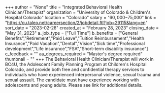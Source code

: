 +++
author = "None"
title = "Integrated Behavioral Health Clinician/Therapist"
organization = "University of Colorado & Children's Hospital Colorado"
location = "Colorado"
salary = "$60,000-$75,000"
link = "https://cu.taleo.net/careersection/2/jobdetail.ftl?job=29115&lang=en"
sort_date = "2023-02-28"
created_at = "February 28, 2023"
closing_date = "May 31, 2023"
a_job_type = ["Full Time"]
b_benefits = ["General Benefits","Retirement","Paid Leave","Tuition Reimbursement","Health Insurance","Paid Vacation","Dental","Vision","Sick time","Professional development","Life insurance","FSA","Short-term disability insurance"]
c_feedback = ""
aa_degrees_required = "Master's degree required"
thumbnail = ""
+++
The Behavioral Health Clinician/Therapist will work in BC4U, the Adolescent Family Planning Program at Children's Hospital Colorado, and provide both free and confidential therapy services to individuals who have experienced interpersonal violence, sexual trauma and sexual assault. The candidate must have experience working with adolescents and young adults. Please see link for additional details.